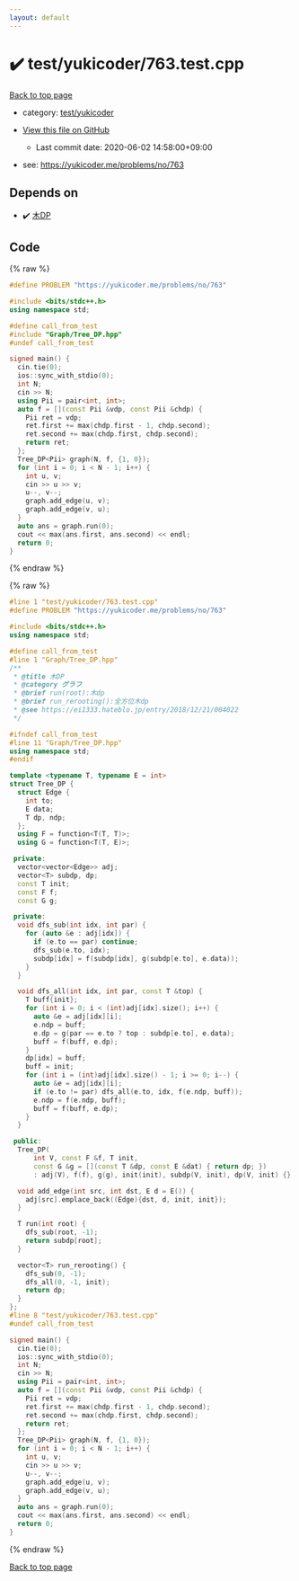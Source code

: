 ```yaml
---
layout: default
---
```


<!-- mathjax config similar to math.stackexchange -->
<script type="text/javascript" async
  src="https://cdnjs.cloudflare.com/ajax/libs/mathjax/2.7.5/MathJax.js?config=TeX-MML-AM_CHTML">
</script>
<script type="text/x-mathjax-config">
  MathJax.Hub.Config({
    TeX: { equationNumbers: { autoNumber: "AMS" }},
    tex2jax: {
      inlineMath: [ ['$','$'] ],
      processEscapes: true
    },
    "HTML-CSS": { matchFontHeight: false },
    displayAlign: "left",
    displayIndent: "2em"
  });
</script>

<script type="text/javascript" src="https://cdnjs.cloudflare.com/ajax/libs/jquery/3.4.1/jquery.min.js"></script>
<script src="https://cdn.jsdelivr.net/npm/jquery-balloon-js@1.1.2/jquery.balloon.min.js" integrity="sha256-ZEYs9VrgAeNuPvs15E39OsyOJaIkXEEt10fzxJ20+2I=" crossorigin="anonymous"></script>
<script type="text/javascript" src="../../../assets/js/copy-button.js"></script>
<link rel="stylesheet" href="../../../assets/css/copy-button.css" />


# :heavy_check_mark: test/yukicoder/763.test.cpp

<a href="../../../index.html">Back to top page</a>

* category: <a href="../../../index.html#de60e5ba474ac43bf7562c10f5977e2d">test/yukicoder</a>
* <a href="{{ site.github.repository_url }}/blob/master/test/yukicoder/763.test.cpp">View this file on GitHub</a>
    - Last commit date: 2020-06-02 14:58:00+09:00


* see: <a href="https://yukicoder.me/problems/no/763">https://yukicoder.me/problems/no/763</a>


## Depends on

* :heavy_check_mark: <a href="../../../library/Graph/Tree_DP.hpp.html">木DP</a>


## Code

<a id="unbundled"></a>
{% raw %}
```cpp
#define PROBLEM "https://yukicoder.me/problems/no/763"

#include <bits/stdc++.h>
using namespace std;

#define call_from_test
#include "Graph/Tree_DP.hpp"
#undef call_from_test

signed main() {
  cin.tie(0);
  ios::sync_with_stdio(0);
  int N;
  cin >> N;
  using Pii = pair<int, int>;
  auto f = [](const Pii &vdp, const Pii &chdp) {
    Pii ret = vdp;
    ret.first += max(chdp.first - 1, chdp.second);
    ret.second += max(chdp.first, chdp.second);
    return ret;
  };
  Tree_DP<Pii> graph(N, f, {1, 0});
  for (int i = 0; i < N - 1; i++) {
    int u, v;
    cin >> u >> v;
    u--, v--;
    graph.add_edge(u, v);
    graph.add_edge(v, u);
  }
  auto ans = graph.run(0);
  cout << max(ans.first, ans.second) << endl;
  return 0;
}
```
{% endraw %}

<a id="bundled"></a>
{% raw %}
```cpp
#line 1 "test/yukicoder/763.test.cpp"
#define PROBLEM "https://yukicoder.me/problems/no/763"

#include <bits/stdc++.h>
using namespace std;

#define call_from_test
#line 1 "Graph/Tree_DP.hpp"
/**
 * @title 木DP
 * @category グラフ
 * @brief run(root):木dp
 * @brief run_rerooting():全方位木dp
 * @see https://ei1333.hateblo.jp/entry/2018/12/21/004022
 */

#ifndef call_from_test
#line 11 "Graph/Tree_DP.hpp"
using namespace std;
#endif

template <typename T, typename E = int>
struct Tree_DP {
  struct Edge {
    int to;
    E data;
    T dp, ndp;
  };
  using F = function<T(T, T)>;
  using G = function<T(T, E)>;

 private:
  vector<vector<Edge>> adj;
  vector<T> subdp, dp;
  const T init;
  const F f;
  const G g;

 private:
  void dfs_sub(int idx, int par) {
    for (auto &e : adj[idx]) {
      if (e.to == par) continue;
      dfs_sub(e.to, idx);
      subdp[idx] = f(subdp[idx], g(subdp[e.to], e.data));
    }
  }

  void dfs_all(int idx, int par, const T &top) {
    T buff{init};
    for (int i = 0; i < (int)adj[idx].size(); i++) {
      auto &e = adj[idx][i];
      e.ndp = buff;
      e.dp = g(par == e.to ? top : subdp[e.to], e.data);
      buff = f(buff, e.dp);
    }
    dp[idx] = buff;
    buff = init;
    for (int i = (int)adj[idx].size() - 1; i >= 0; i--) {
      auto &e = adj[idx][i];
      if (e.to != par) dfs_all(e.to, idx, f(e.ndp, buff));
      e.ndp = f(e.ndp, buff);
      buff = f(buff, e.dp);
    }
  }

 public:
  Tree_DP(
      int V, const F &f, T init,
      const G &g = [](const T &dp, const E &dat) { return dp; })
      : adj(V), f(f), g(g), init(init), subdp(V, init), dp(V, init) {}

  void add_edge(int src, int dst, E d = E()) {
    adj[src].emplace_back((Edge){dst, d, init, init});
  }

  T run(int root) {
    dfs_sub(root, -1);
    return subdp[root];
  }

  vector<T> run_rerooting() {
    dfs_sub(0, -1);
    dfs_all(0, -1, init);
    return dp;
  }
};
#line 8 "test/yukicoder/763.test.cpp"
#undef call_from_test

signed main() {
  cin.tie(0);
  ios::sync_with_stdio(0);
  int N;
  cin >> N;
  using Pii = pair<int, int>;
  auto f = [](const Pii &vdp, const Pii &chdp) {
    Pii ret = vdp;
    ret.first += max(chdp.first - 1, chdp.second);
    ret.second += max(chdp.first, chdp.second);
    return ret;
  };
  Tree_DP<Pii> graph(N, f, {1, 0});
  for (int i = 0; i < N - 1; i++) {
    int u, v;
    cin >> u >> v;
    u--, v--;
    graph.add_edge(u, v);
    graph.add_edge(v, u);
  }
  auto ans = graph.run(0);
  cout << max(ans.first, ans.second) << endl;
  return 0;
}

```
{% endraw %}

<a href="../../../index.html">Back to top page</a>

